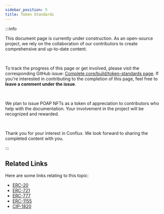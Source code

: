 ```yaml
---
sidebar_position: 5
title: Token Standards
---
```


:::info

This document page is currently under construction. As an open-source project, we rely on the collaboration of our contributors to create comprehensive and up-to-date content.

<br />

To track the progress of this page or get involved, please visit the corresponding GitHub issue: [Complete core/build/token-standards page](https://github.com/Conflux-Chain/conflux-documentation/issues/109). If you're interested in contributing to the completion of this page, feel free to **leave a comment under the issue**.

<br />

We plan to issue POAP NFTs as a token of appreciation to contributors who help with the documentation. Your involvement in the project will be recognized and rewarded.

<br />

Thank you for your interest in Conflux. We look forward to sharing the completed content with you.

:::

## Related Links

Here are some links relating to this topic:

- [ERC-20](https://eips.ethereum.org/EIPS/eip-20)
- [ERC-721](https://eips.ethereum.org/EIPS/eip-721)
- [ERC-777](https://eips.ethereum.org/EIPS/eip-777)
- [ERC-1155](https://eips.ethereum.org/EIPS/eip-1155)
- [CIP-1820](https://github.com/Conflux-Chain/CIPs/blob/master/CIPs/cip-1820.md)
